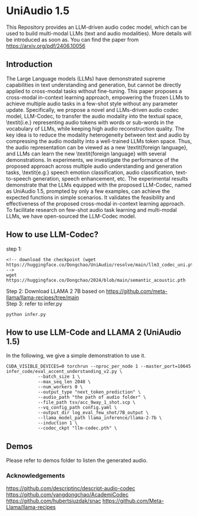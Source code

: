 # UniAudio 1.5
This Repository provides an LLM-driven audio codec model, which can be used to build multi-modal LLMs (text and audio modalities).
More details will be introduced as soon as.
You can find the paper from https://arxiv.org/pdf/2406.10056

## Introduction
The Large Language models (LLMs) have demonstrated supreme capabilities in text understanding and generation, but cannot be directly applied to cross-modal tasks without fine-tuning. This paper proposes a cross-modal in-context learning approach, empowering the frozen LLMs to achieve multiple audio tasks in a few-shot style without any parameter update. Specifically, we propose a novel and LLMs-driven audio codec model, LLM-Codec, to transfer the audio modality into the textual space, \textit{i.e.} representing audio tokens with words or sub-words in the vocabulary of LLMs, while keeping high audio reconstruction quality. The key idea is to reduce the modality heterogeneity between text and audio by compressing the audio modality into a well-trained LLMs token space. Thus, the audio representation can be viewed as a new \textit{foreign language}, and LLMs can learn the new \textit{foreign language} with several demonstrations. In experiments, we investigate the performance of the proposed approach across multiple audio understanding and generation tasks, \textit{e.g.} speech emotion classification, audio classification, text-to-speech generation, speech enhancement, etc. The experimental results demonstrate that the LLMs equipped with the proposed LLM-Codec, named as UniAudio 1.5, prompted by only a few examples, can achieve the expected functions in simple scenarios. It validates the feasibility and effectiveness of the proposed cross-modal in-context learning approach. To facilitate research on few-shot audio task learning and multi-modal LLMs, we have open-sourced the LLM-Codec model. 


## How to use LLM-Codec?
step 1:
```
<!-- download the checkpoint (wget https://huggingface.co/Dongchao/UniAudio/resolve/main/llm3_codec_uni.pth) -->
wget https://huggingface.co/Dongchao/2024/blob/main/semantic_acoustic.pth
```
Step 2: Download LLAMA 2 7B based on https://github.com/meta-llama/llama-recipes/tree/main <br>
Step 3: refer to infer.py
```
python infer.py
```

## How to use LLM-Code and LLAMA 2 (UniAudio 1.5)
In the following, we give a simple demonstration to use it.
```
CUDA_VISIBLE_DEVICES=0 torchrun --nproc_per_node 1 --master_port=10645 infer_code/eval_accent_understanding_v2.py \
            --batch_size 1 \
            --max_seq_len 2048 \
            --num_workers 0 \
            --output_type "next_token_prediction" \
            --audio_path "the path of audio folder" \
            --file_path tsv/acc_9way_1_shot.scp \
            --vq_config_path config.yaml \
            --output_dir log_eval_few_shot/7B_output \
            --llama_model_path llama_inference/llama-2-7b \
            --induction 1 \
            --codec_ckpt "llm-codec.pth" \

```

## Demos
Please refer to demos folder to listen the generated audio.


### Acknowledgements
https://github.com/descriptinc/descript-audio-codec 
https://github.com/yangdongchao/AcademiCodec
https://github.com/hubertsiuzdak/snac
https://github.com/Meta-Llama/llama-recipes

